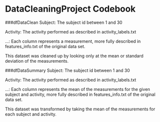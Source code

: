 DataCleaningProject Codebook
===================

###dfDataClean
Subject: The subject id between 1 and 30

Activity: The activity performed as described in activity_labels.txt

...: Each column represents a measurement, more fully described in features_info.txt of the original data set.

This dataset was cleaned up by looking only at the mean or standard deviation of the measurements.

###dfDataSummary
Subject: The subject id between 1 and 30

Activity: The activity performed as described in activity_labels.txt

...: Each column represents the mean of the measurements for the given subject and activity, more fully described in features_info.txt of the original data set.

This dataset was transformed by taking the mean of the measurements for each subject and activity.